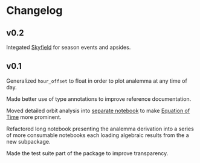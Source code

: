 
# Changelog

## v0.2

Integated [Skyfield](https://rhodesmill.org/skyfield/) for season events and apsides.

## v0.1

Generalized `hour_offset` to float in order to plot analemma at any time of day.

Made better use of type annotations to improve reference documentation.

Moved detailed orbit analysis into [separate notebook](nb/orbit_analysis.md) to make [Equation of Time](nb/equation_of_time.md) more prominent.

Refactored long notebook presenting the analemma derivation into a series of more consumable notebooks each loading algebraic results from the a new subpackage.

Made the test suite part of the package to improve transparency.